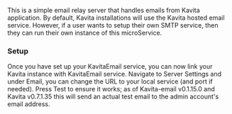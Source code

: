This is a simple email relay server that handles emails from Kavita application. By default, Kavita installations will use the Kavita hosted email service. However, if a user wants to setup their own SMTP service, then they can run their own instance of this microService.

### Setup

Once you have set up your KavitaEmail service, you can now link your Kavita instance with KavitaEmail service. Navigate to Server Settings and under Email, you can change the URL to your local service (and port if needed). Press Test to ensure it works; as of Kavita-email v0.1.15.0 and Kavita v0.7.1.35 this will send an actual test email to the admin account's email address.

